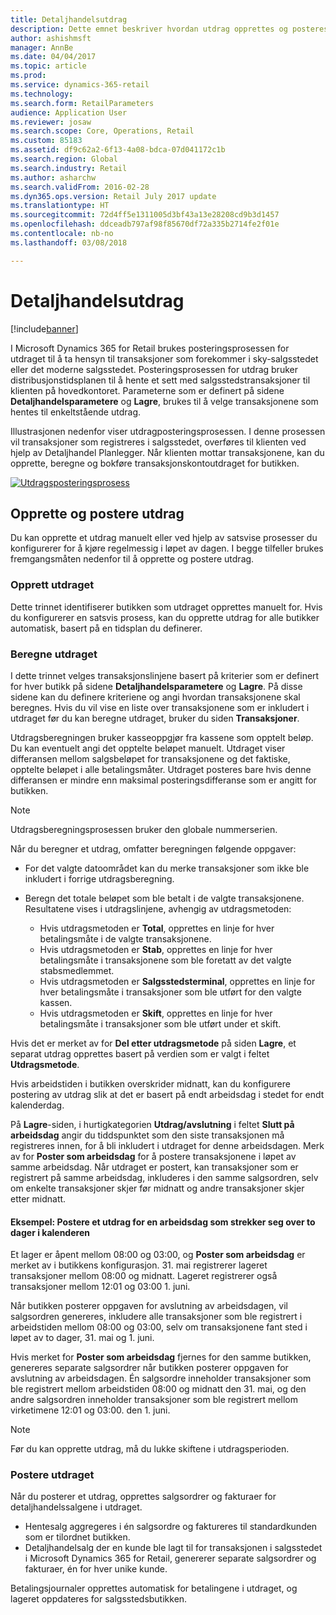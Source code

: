 ```yaml
---
title: Detaljhandelsutdrag
description: Dette emnet beskriver hvordan utdrag opprettes og posteres.
author: ashishmsft
manager: AnnBe
ms.date: 04/04/2017
ms.topic: article
ms.prod: 
ms.service: dynamics-365-retail
ms.technology: 
ms.search.form: RetailParameters
audience: Application User
ms.reviewer: josaw
ms.search.scope: Core, Operations, Retail
ms.custom: 85183
ms.assetid: df9c62a2-6f13-4a08-bdca-07d041172c1b
ms.search.region: Global
ms.search.industry: Retail
ms.author: asharchw
ms.search.validFrom: 2016-02-28
ms.dyn365.ops.version: Retail July 2017 update
ms.translationtype: HT
ms.sourcegitcommit: 72d4ff5e1311005d3bf43a13e28208cd9b3d1457
ms.openlocfilehash: ddceadb797af98f85670df72a335b2714fe2f01e
ms.contentlocale: nb-no
ms.lasthandoff: 03/08/2018

---
```


# <a name="retail-statements"></a>Detaljhandelsutdrag

[!include[banner](includes/banner.md)]

I Microsoft Dynamics 365 for Retail brukes posteringsprosessen for utdraget til å ta hensyn til transaksjoner som forekommer i sky-salgsstedet eller det moderne salgsstedet. Posteringsprosessen for utdrag bruker distribusjonstidsplanen til å hente et sett med salgsstedstransaksjoner til klienten på hovedkontoret. Parameterne som er definert på sidene **Detaljhandelsparametere** og **Lagre**, brukes til å velge transaksjonene som hentes til enkeltstående utdrag.  

Illustrasjonen nedenfor viser utdragposteringsprosessen. I denne prosessen vil transaksjoner som registreres i salgsstedet, overføres til klienten ved hjelp av Detaljhandel Planlegger. Når klienten mottar transaksjonene, kan du opprette, beregne og bokføre transaksjonskontoutdraget for butikken. 

[![Utdragsposteringsprosess](./media/retail-statements.png)](./media/retail-statements.png)

## <a name="creating-and-posting-statements"></a>Opprette og postere utdrag
Du kan opprette et utdrag manuelt eller ved hjelp av satsvise prosesser du konfigurerer for å kjøre regelmessig i løpet av dagen. I begge tilfeller brukes fremgangsmåten nedenfor til å opprette og postere utdrag.

###  <a name="create-the-statement"></a>Opprett utdraget
Dette trinnet identifiserer butikken som utdraget opprettes manuelt for. Hvis du konfigurerer en satsvis prosess, kan du opprette utdrag for alle butikker automatisk, basert på en tidsplan du definerer. 

### <a name="calculate-the-statement"></a>Beregne utdraget
I dette trinnet velges transaksjonslinjene basert på kriterier som er definert for hver butikk på sidene **Detaljhandelsparametere** og **Lagre**. På disse sidene kan du definere kriteriene og angi hvordan transaksjonene skal beregnes. Hvis du vil vise en liste over transaksjonene som er inkludert i utdraget før du kan beregne utdraget, bruker du siden **Transaksjoner**. 

Utdragsberegningen bruker kasseoppgjør fra kassene som opptelt beløp. Du kan eventuelt angi det opptelte beløpet manuelt. Utdraget viser differansen mellom salgsbeløpet for transaksjonene og det faktiske, opptelte beløpet i alle betalingsmåter. Utdraget posteres bare hvis denne differansen er mindre enn maksimal posteringsdifferanse som er angitt for butikken. 

> [!NOTE]
> Utdragsberegningsprosessen bruker den globale nummerserien.

Når du beregner et utdrag, omfatter beregningen følgende oppgaver:

- For det valgte datoområdet kan du merke transaksjoner som ikke ble inkludert i forrige utdragsberegning. 
- Beregn det totale beløpet som ble betalt i de valgte transaksjonene. Resultatene vises i utdragslinjene, avhengig av utdragsmetoden:

  - Hvis utdragsmetoden er **Total**, opprettes en linje for hver betalingsmåte i de valgte transaksjonene. 
  - Hvis utdragsmetoden er **Stab**, opprettes en linje for hver betalingsmåte i transaksjonene som ble foretatt av det valgte stabsmedlemmet. 
  - Hvis utdragsmetoden er **Salgsstedsterminal**, opprettes en linje for hver betalingsmåte i transaksjoner som ble utført for den valgte kassen. 
  - Hvis utdragsmetoden er **Skift**, opprettes en linje for hver betalingsmåte i transaksjoner som ble utført under et skift.

Hvis det er merket av for **Del etter utdragsmetode** på siden **Lagre**, et separat utdrag opprettes basert på verdien som er valgt i feltet **Utdragsmetode**.

Hvis arbeidstiden i butikken overskrider midnatt, kan du konfigurere postering av utdrag slik at det er basert på endt arbeidsdag i stedet for endt kalenderdag. 

På **Lagre**-siden, i hurtigkategorien **Utdrag/avslutning** i feltet **Slutt på arbeidsdag** angir du tiddspunktet som den siste transaksjonen må registreres innen, for å bli inkludert i utdraget for denne arbeidsdagen. Merk av for **Poster som arbeidsdag** for å postere transaksjonene i løpet av samme arbeidsdag. Når utdraget er postert, kan transaksjoner som er registrert på samme arbeidsdag, inkluderes i den samme salgsordren, selv om enkelte transaksjoner skjer før midnatt og andre transaksjoner skjer etter midnatt. 

#### <a name="example-post-a-statement-for-a-business-day-that-extends-over-two-calendar-days"></a>Eksempel: Postere et utdrag for en arbeidsdag som strekker seg over to dager i kalenderen 

Et lager er åpent mellom 08:00 og 03:00, og **Poster som arbeidsdag** er merket av i butikkens konfigurasjon. 31. mai registrerer lageret transaksjoner mellom 08:00 og midnatt. Lageret registrerer også transaksjoner mellom 12:01 og 03:00 1. juni. 

Når butikken posterer oppgaven for avslutning av arbeidsdagen, vil salgsordren genereres, inkludere alle transaksjoner som ble registrert i arbeidstiden mellom 08:00 og 03:00, selv om transaksjonene fant sted i løpet av to dager, 31. mai og 1. juni. 

Hvis merket for **Poster som arbeidsdag** fjernes for den samme butikken, genereres separate salgsordrer når butikken posterer oppgaven for avslutning av arbeidsdagen. Én salgsordre inneholder transaksjoner som ble registrert mellom arbeidstiden 08:00 og midnatt den 31. mai, og den andre salgsordren inneholder transaksjoner som ble registrert mellom virketimene 12:01 og 03:00. den 1. juni.
 
> [!NOTE]
> Før du kan opprette utdrag, må du lukke skiftene i utdragsperioden. 

### <a name="post-the-statement"></a>Postere utdraget
Når du posterer et utdrag, opprettes salgsordrer og fakturaer for detaljhandelssalgene i utdraget.

- Hentesalg aggregeres i én salgsordre og faktureres til standardkunden som er tilordnet butikken. 
- Detaljhandelsalg der en kunde ble lagt til for transaksjonen i salgsstedet i Microsoft Dynamics 365 for Retail, genererer separate salgsordrer og fakturaer, én for hver unike kunde. 

Betalingsjournaler opprettes automatisk for betalingene i utdraget, og lageret oppdateres for salgsstedsbutikken.

